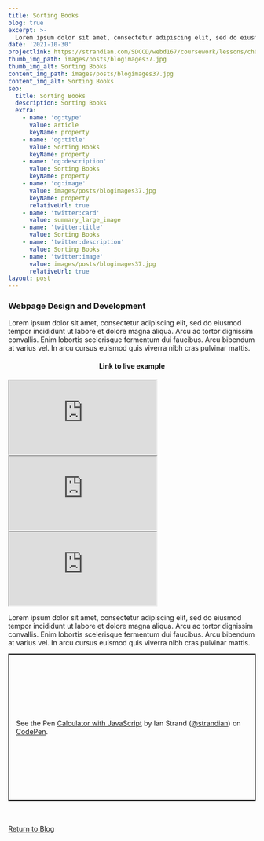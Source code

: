 ```yaml
---
title: Sorting Books
blog: true
excerpt: >-
  Lorem ipsum dolor sit amet, consectetur adipiscing elit, sed do eiusmod tempor incididunt ut labore et dolore magna aliqua. Arcu ac tortor dignissim convallis. Enim lobortis scelerisque fermentum dui faucibus. Arcu bibendum at varius vel. In arcu cursus euismod quis viverra nibh cras pulvinar mattis.
date: '2021-10-30'
projectlink: https://strandian.com/SDCCD/webd167/coursework/lessons/ch02/sorting.php
thumb_img_path: images/posts/blogimages37.jpg
thumb_img_alt: Sorting Books
content_img_path: images/posts/blogimages37.jpg
content_img_alt: Sorting Books
seo:
  title: Sorting Books
  description: Sorting Books
  extra:
    - name: 'og:type'
      value: article
      keyName: property
    - name: 'og:title'
      value: Sorting Books
      keyName: property
    - name: 'og:description'
      value: Sorting Books
      keyName: property
    - name: 'og:image'
      value: images/posts/blogimages37.jpg
      keyName: property
      relativeUrl: true
    - name: 'twitter:card'
      value: summary_large_image
    - name: 'twitter:title'
      value: Sorting Books
    - name: 'twitter:description'
      value: Sorting Books
    - name: 'twitter:image'
      value: images/posts/blogimages37.jpg
      relativeUrl: true
layout: post
---
```


### Webpage Design and Development
Lorem ipsum dolor sit amet, consectetur adipiscing elit, sed do eiusmod tempor incididunt ut labore et dolore magna aliqua. Arcu ac tortor dignissim convallis. Enim lobortis scelerisque fermentum dui faucibus. Arcu bibendum at varius vel. In arcu cursus euismod quis viverra nibh cras pulvinar mattis.

<h4 align="center">
Link to live example
</h4>
<div id="hideweb1">
  <div class="thumbnail-container" title="Web Development Portfolio"><a href="https://strandian.com/SDCCD/webd167/coursework/lessons/ch02/sorting.php" target="_blank">
    <div class="thumbnail">
      <iframe src="https://strandian.com/SDCCD/webd167/coursework/lessons/ch02/sorting.php" onload="this.style.opacity = 1"></iframe>
    </div>
    </a> </div>
</div>
<div id="hideweb2">
  <div class="thumbnail-container" title="Web Development Portfolio"><a href="https://strandian.com/SDCCD/webd167/coursework/lessons/ch02/sorting.php" target="_blank">
    <div class="thumbnail">
      <iframe src="https://strandian.com/SDCCD/webd167/coursework/lessons/ch02/sorting.php" onload="this.style.opacity = 1"></iframe>
    </div>
    </a> </div>
</div>
<div id="hideweb3">
  <div class="thumbnail-container" title="Web Development Portfolio"><a href="https://strandian.com/SDCCD/webd167/coursework/lessons/ch02/sorting.php" target="_blank">
    <div class="thumbnail">
      <iframe src="https://strandian.com/SDCCD/webd167/coursework/lessons/ch02/sorting.php" onload="this.style.opacity = 1"></iframe>
    </div>
    </a> </div>
</div>

Lorem ipsum dolor sit amet, consectetur adipiscing elit, sed do eiusmod tempor incididunt ut labore et dolore magna aliqua. Arcu ac tortor dignissim convallis. Enim lobortis scelerisque fermentum dui faucibus. Arcu bibendum at varius vel. In arcu cursus euismod quis viverra nibh cras pulvinar mattis.

<p class="codepen" data-height="300" data-default-tab="html,result" data-slug-hash="ZEXyOEj" data-user="strandian" style="height: 300px; box-sizing: border-box; display: flex; align-items: center; justify-content: center; border: 2px solid; margin: 1em 0; padding: 1em;">
  <span>See the Pen <a href="https://codepen.io/strandian/pen/ZEXyOEj">
  Calculator with JavaScript</a> by Ian Strand (<a href="https://codepen.io/strandian">@strandian</a>)
  on <a href="https://codepen.io">CodePen</a>.</span>
</p>

<br />
<br />
<a class="button" href="/blog/">
  Return to Blog
</a>

<script async src="https://cpwebassets.codepen.io/assets/embed/ei.js"></script>